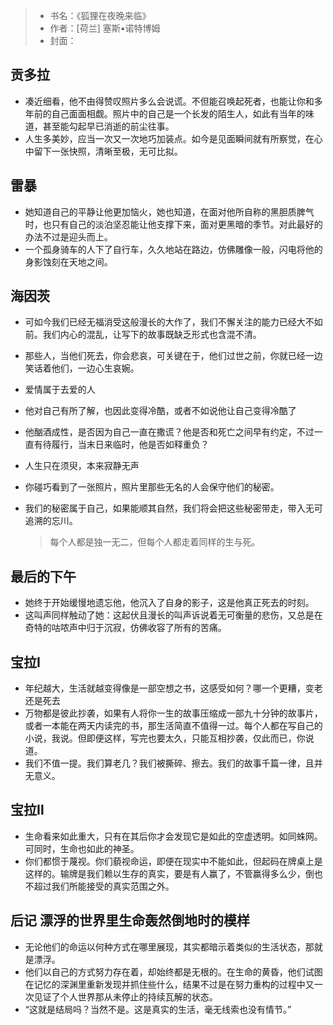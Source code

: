 >   * 书名：《狐狸在夜晚来临》
>   * 作者：[荷兰] 塞斯•诺特博姆
>   * 封面：<img decoding="async" title="" src="https://img.oceanum.top/%E7%8B%90%E7%8B%B8%E5%9C%A8%E5%A4%9C%E6%99%9A%E6%9D%A5%E4%B8%B4.jpg!small" alt="" />

## 贡多拉

  * 凑近细看，他不由得赞叹照片多么会说谎。不但能召唤起死者，也能让你和多年前的自己面面相觑。照片中的自己是一个长发的陌生人，如此有当年的味道，甚至能勾起早已消逝的前尘往事。
  * 人生多美妙，应当一次又一次地巧加装点。如今是见面瞬间就有所察觉，在心中留下一张快照，清晰至极，无可比拟。

## 雷暴

  * 她知道自己的平静让他更加恼火，她也知道，在面对他所自称的黑胆质脾气时，也只有自己的淡泊坚忍能让他支撑下来，面对更黑暗的季节。对此最好的办法不过是迎头而上。
  * 一个孤身骑车的人下了自行车，久久地站在路边，仿佛雕像一般，闪电将他的身影蚀刻在天地之间。

## 海因茨

  * 可如今我们已经无福消受这般漫长的大作了，我们不懈关注的能力已经大不如前。我们内心的混乱，让写下的故事既缺乏形式也含混不清。
  * 那些人，当他们死去，你会悲哀，可关键在于，他们过世之前，你就已经一边笑话着他们，一边心生哀婉。
  * 爱情属于去爱的人
  * 他对自己有所了解，也因此变得冷酷，或者不如说他让自己变得冷酷了
  * 他酗酒成性，是否因为自己一直在撒谎？他是否和死亡之间早有约定，不过一直有待履行，当末日来临时，他是否如释重负？
  * 人生只在须臾，本来寂静无声
  * 你碰巧看到了一张照片，照片里那些无名的人会保守他们的秘密。
  * 我们的秘密属于自己，如果能顺其自然，我们将会把这些秘密带走，带入无可追溯的忘川。
    
    > 每个人都是独一无二，但每个人都走着同样的生与死。

## 最后的下午

  * 她终于开始缓慢地遗忘他，他沉入了自身的影子，这是他真正死去的时刻。
  * 这叫声同样触动了她：这起伏且漫长的叫声诉说着无可衡量的悲伤，又总是在奇特的咕哝声中归于沉寂，仿佛收容了所有的苦痛。

## 宝拉Ⅰ

  * 年纪越大，生活就越变得像是一部空想之书，这感受如何？哪一个更糟，变老还是死去
  * 万物都是彼此抄袭，如果有人将你一生的故事压缩成一部九十分钟的故事片，或者一本能在两天内读完的书，那生活简直不值得一过。每个人都在写自己的小说，我说。但即便这样，写完也要太久，只能互相抄袭，仅此而已，你说道。
  * 我们不值一提。我们算老几？我们被撕碎、擦去。我们的故事千篇一律，且并无意义。

## 宝拉Ⅱ

  * 生命看来如此重大，只有在其后你才会发现它是如此的空虚透明。如同蛛网。可同时，生命也如此的神圣。
  * 你们都惯于蔑视。你们藐视命运，即便在现实中不能如此，但起码在牌桌上是这样的。输牌是我们赖以生存的真实，要是有人赢了，不管赢得多么少，倒也不超过我们所能接受的真实范围之外。

## 后记 漂浮的世界里生命轰然倒地时的模样

  * 无论他们的命运以何种方式在哪里展现，其实都暗示着类似的生活状态，那就是漂浮。
  * 他们以自己的方式努力存在着，却始终都是无根的。在生命的黄昏，他们试图在记忆的深渊里重新发现并抓住些什么，结果不过是在努力重构的过程中又一次见证了个人世界那从未停止的持续瓦解的状态。
  * “这就是结局吗？当然不是。这是真实的生活，毫无线索也没有情节。”
<!-- ##{"timestamp":1653700361}## -->